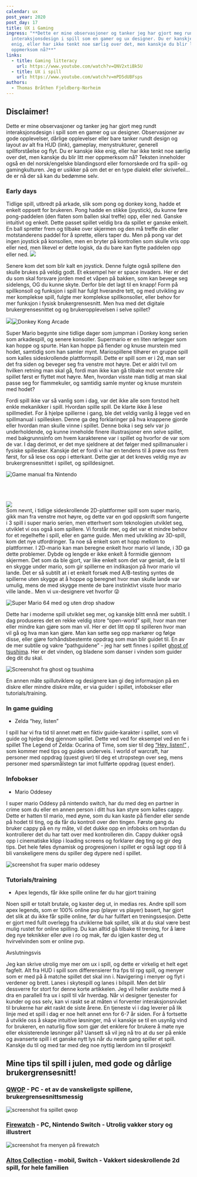 ```yaml
---
calendar: ux
post_year: 2020
post_day: 17
title: UX i Gaming
ingress: "**Dette er mine observasjoner og tanker jeg har gjort meg rundt
  interaksjonsdesign i spill som en gamer og ux designer. Du er kanskje ikke
  enig, eller har ikke tenkt noe særlig over det, men kanskje du blir litt mer
  oppmerksom nå?**"
links:
  - title: Gaming litteracy
    url: https://www.youtube.com/watch?v=QNV2xtiBk5U
  - title: UX i spill
    url: https://www.youtube.com/watch?v=mPD5dUBFsps
authors:
  - Thomas Bråthen Fjeldberg-Norheim
---
```

## Disclaimer! 

Dette er mine observasjoner og tanker jeg har gjort meg rundt interaksjonsdesign i spill som en gamer og ux designer. Observasjoner av gode opplevelser, dårlige opplevelser eller bare tanker rundt design og layout av alt fra HUD (link), gameplay, menystrukturer, generell spillforståelse og flyt. Du er kanskje ikke enig, eller har ikke tenkt noe særlig over det, men kanskje du blir litt mer oppmerksom nå? Teksten inneholder også en del norsk/engelske blandingsord eller fornorskede ord fra spill- og gamingkulturen. Jeg er usikker på om det er en type dialekt eller skrivefeil… de er nå der så kan du bedømme selv.

### Early days

Tidlige spill, utbredt på arkade, slik som pong og donkey kong, hadde et enkelt oppsett for brukeren. Pong hadde en stikke (joystick), du kunne føre pong-paddelen (den flaten som ballen skal treffe) opp, eller ned. Ganske intuitivt og enkelt. Dette passet spillet veldig bra da spillet er ganske enkelt. En ball spretter frem og tilbake over skjermen og den må treffe din eller motstanderens paddel for å sprette, ellers taper du. Men på pong var det ingen joystick på konsollen, men en bryter på kontrollen som skulle vris opp eller ned, men likevel er dette logisk, da du bare kan flytte paddelen opp eller ned. ![](https://lh4.googleusercontent.com/Zz0f2pU6sPh037hCzAuAIRJgTRyVSChJw92uBcR_yQ1VbdgrO7Azdp7oV4snPn3FWP_dySvHWjR876MXuESxNNvxdPm_ZK-iyacY_eKsKYXlP5bOONxWiWIC3QJRmcmBS10BRFKa)

Senere kom det som blir kalt en joystick. Denne fulgte også spillene den skulle brukes på veldig godt. Et eksempel her er space invaders. Her er det du som skal forsvare jorden med et våpen på bakken, som kan bevege seg sidelengs, OG du kunne skyte. Derfor ble det lagt til en knapp! Form på spillkonsoll og funksjon i spill har fulgt hverandre tett, og med utvikling av mer komplekse spill, fulgte mer komplekse spillkonsoller, eller behov for mer funksjon i fysisk brukergrensesnitt. Men hva med det digitale brukergrensesnittet og og brukeropplevelsen i selve spillet?

![](https://lh5.googleusercontent.com/cPDKkCDuzsikAnmiKnPikjug_L27csw_XMOGqqPOyQ9Azq9qROKNNWVor4JseSdpi4qea5FZ1PBQ3p7Qe7YiLUiAGUvEpYEEU-Qk03YhAYbB0_A91daF7MgLaMQwwtntIyJiKck2)![](https://lh5.googleusercontent.com/VTN7R0oM4W05mh5ovLmrB1P4yU90ANmH9tLJBV1upJJ-pRL091IM5K8qsP33zFG5cpyrRHQi5GhEaItRDItACbzBFBChtsVmB_cLLf_cIOvn43DEGg8qMKQx2-TusOyGicUf93pb "Donkey Kong Arcade")

Super Mario begynte sine tidlige dager som jumpman i Donkey kong serien som arkadespill, og senere konsoller. Supermario er en liten rørlegger som kan hoppe og spurte. Han kan hoppe på fiender og knuse murstein med hodet, samtidig som han samler mynt. Mariospillene tilhører en gruppe spill som kalles sideskrollende plattformspill. Dette er spill som er i 2d, man ser det fra siden og beveger seg fra venstre mot høyre. Det er aldri tvil om hvilken retning man skal gå, fordi man ikke kan gå tilbake mot venstre når spillet først er flyttet mot høyre. Men, hvordan visste man tidlig at man skal passe seg for flammekuler, og samtidig samle mynter og knuse murstein med hodet? 

Fordi spill ikke var så vanlig som i dag, var det ikke alle som forstod helt enkle mekanikker i spill. Hvordan spille spill. De klarte ikke å lese spillmediet. For å hjelpe spillerne i gang, ble det veldig vanlig å legge ved en spillmanual i spillesken. Denne ga deg forklaringer på hva knappene gjorde eller hvordan man skulle vinne i spillet. Denne boka i seg selv var jo underholdende, og kunne inneholde finere illustrasjoner enn selve spillet, med bakgrunnsinfo om hvem karakterene var i spillet og hvorfor de var som de var. I dag derimot, er det mye sjeldnere at det følger med spillmanualer i fysiske spillesker. Kanskje det er fordi vi har en tendens til å prøve oss frem først, for så lese oss opp i etterkant. Dette gjør at det kreves veldig mye av brukergrensesnittet i spillet, og spilldesignet.



![Game manual fra Nintendo](/assets/screenshot-2020-12-16-at-14.50.32.png "Gaming manual for super mario bros til NES")

\
\
\
![](https://lh3.googleusercontent.com/0EguC7RpuPyyIn9aiRuw1fFtIaV9toc4lz-3Ah3gVa4MR4isL8q7m1T2DIbn1eGWOPvssDb5JNKPOu6Jns_chS4_vvn4wInfGK5-bCEGmBNiudfQsTpRvA2_SDU2W41CYo27iVpX)\
Som nevnt, i tidlige sideskrollende 2D-plattformer spill som super mario, gikk man fra venstre mot høyre, og dette var en god oppskrift som fungerte i 3 spill i super mario serien, men etterhvert som teknologien utviklet seg, utviklet vi oss også som spillere. Vi forstår mer, og det var et mindre behov for et regelhefte i spill, eller en game guide. Men med utvikling av 3D-spill, kom det nye utfordringer. Ta noe så enkelt som et hopp mellom to plattformer. I 2D-mario kan man beregne enkelt hvor mario vil lande, i 3D ga dette problemer. Dybde og lengde er ikke enkelt å formidle gjennom skjermen. Det som da ble gjort, var like enkelt som det var genialt, de la til en skygge under mario, som gir spillerne en indikasjon på hvor mario vil lande. Det er så subtilt at i et enkelt forsøk med A/B-testing syntes de spillerne uten skygge at å hoppe og beregnet hvor man skulle lande var umulig, mens de med skygge mente de bare instinktivt visste hvor mario ville lande.. Men vi ux-designere vet hvorfor 😜 

![Super Mario 64 med og uten drop shadow](https://lh6.googleusercontent.com/JVm5iIHtZhvA-Qg6soBgDQ3miUM1ynUaGDizA3MM2D6RYEJGRQeKInFnghEnEdpEe_h7ADh3Wty0OUaLaoPeItBG9H3ORWeHDVqYXzucbzHSpcDRoFM7Q0hX0Q5fzkphkcs-phMJ "Super Mario 64 med og uten drop shadow")

Dette har i moderne spill utviklet seg mer, og kanskje blitt ennå mer subtilt. I dag produseres det en rekke veldig store “open-world” spill, hvor man mer eller mindre kan gjøre som man vil. Her er det litt opp til spilleren hvor man vil gå og hva man kan gjøre. Man kan sette seg opp markører og følge disse, eller gjøre forhåndsbestemte oppdrag som man blir guidet til. En av de mer subtile og vakre “pathguidene” - jeg har sett finnes i spillet [ghost of tsushima](https://www.google.com/search?q=ghost+of+tsushima&source=lmns&bih=1018&biw=1792&hl=no&sa=X&ved=2ahUKEwiX5Irly83tAhWNsCoKHQXWDioQ_AUoAHoECAEQAA). Her er det vinden, og bladene som danser i vinden som guider deg dit du skal.

![Screenshot fra ghost og tsushima ](https://lh3.googleusercontent.com/i6DKkCVQxst2_lU3VGgemSTL8z81x9k2JjnBhkRSFglim0VxRjb7KzG9oTaVF5VmvZMreeo2sueH1vKl_65OQvP39SzZa04abra-xUIj1lAXUdwScJfbRN9R9_SY7su46AdK-Pl7 "the wind will guide you")

En annen måte spillutviklere og designere kan gi deg informasjon på en diskre eller mindre diskre måte, er via guider i spillet, infobokser eller tutorials/training. 

### In game guiding

* Zelda “hey, listen”

I spill har vi fra tid til annet møtt en fiktiv guide-karakter i spillet, som vil guide og hjelpe deg gjennom spillet. Dette ved ved for eksempel ved en fe i spillet The Legend of Zelda: Ocarina of Time, som sier til deg [“Hey, listen!”](https://www.youtube.com/watch?v=wOFVrjL-XBM) , som kommer med tips og guides underveis. I world of warcraft, har personer med oppdrag (quest giver) til deg et utropstegn over seg, mens personer med spørsmålstegn tar imot fullførte oppdrag (quest ender).   

### Infobokser 

* Mario Oddesey

I super mario Oddesy på nintendo switch, har du med deg en partner in crime som du eller en annen person i ditt hus kan styre som kalles cappy. Dette er hatten til mario, med øyne, som du kan kaste på fiender eller sende på hodet til ting, og da får du kontroll over den tingen. Første gang du bruker cappy på en ny måte, vil det dukke opp en infoboks om hvordan du kontrollerer det du har tatt over med kontrolleren din. Cappy dukker også opp i cinematiske klipp i loading screens og forklarer deg ting og gir deg tips. Det hele føles dynamisk og progresjonen i spillet er også lagt opp til å bli vanskeligere mens du spiller deg dypere ned i spillet.

![screenshot fra super mario oddesey ](https://lh4.googleusercontent.com/qiiG4cnNLD_4bNS7yR5Fv72DIgY77eQk49c948y_5wAHXf2oNnEF_Nqxz-1Se6nnBLZDSLXajaAh6w2i_Qo4iSrqPZ77Ka8CrU91Zxn_RbgtcgP6PwGyz0BZxhebJsTXzhyWHaRn "Cappy forklarer deg hva som må gjøres og hvordan kontrollerne fungerer")

### Tutorials/training 

* Apex legends, får ikke spille online før du har gjort training

Noen spill er totalt brutale, og kaster deg ut, in medias res. Andre spill som apex legends, som er 100% online pvp (player vs player) basert, har gjort det slik at du ikke får spille online, før du har fullført en treningssesjon. Dette er gjort med fullt overlegg fra utviklerne bak spillet, slik at du skal være best mulig rustet for online spilling. Du kan alltid gå tilbake til trening, for å lære deg nye teknikker eller øve i ro og mak, før du igjen kaster deg ut  hvirvelvinden som er online pvp. 

Avslutningsvis

Jeg kan skrive utrolig mye mer om ux i spill, og dette er virkelig et helt eget fagfelt. Alt fra HUD i spill som differensierer fra fps til rpg spill, og menyer som er med på å matche spillet det skal inn i. Navigering i menyer og flyt i verdener og brett. Lanes i skytespill og lanes i bilspill. Men det blir dessverre for stort for denne korte artikkelen. Jeg vil heller avslutte med å dra en parallell fra ux i spill til vår hverdag. Når vi designer tjenester for kunder og oss selv, kan vi raskt se at måten vi forventer interaksjonsnivået til brukerne har økt raskt de siste årene. En tjeneste vi i dag leverer på lik linje med et spill i dag er noe helt annet enn for 6-7 år siden. For å fortsette å utvikle oss å skape intuitive løsninger, må vi kanskje se til en usynlig vind for brukeren, en naturlig flow som gjør det enklere for brukere å møte nye eller eksisterende løsninger på? Uansett så vil jeg nå tro at du ser på enkle og avanserte spill i et ganske nytt lys når du neste gang spiller et spill. Kanskje du til og med tar med deg noe nyttig lærdom inn til prosjekt!

## Mine tips til spill i julen, med gode og dårlige brukergrensesnitt!

### [QWOP](http://www.foddy.net/Athletics.html) - PC - et av de vanskeligste spillene, brukergrensesnittsmessig

![screenshot fra spillet qwop](https://lh3.googleusercontent.com/6C9kqu6cwZt0LK1hS_tbk45bU4TbjTSi4GgA8-ZT2yDweM5vbz4Awl_Kk_Ve__uItY6aOzAoiD_QekLpbgvTSkdqFvoNTLSwWFu-xz-lXvyU3XDPb1BmdtxYQ38XyupVhnXt1uPS "Qwop er utrolig vanskelig, når du får teken på det kan du løpe flere meter, helt til du møter hekker")

### [Firewatch](https://www.firewatchgame.com/) - PC, Nintendo Switch - Utrolig vakker story og illustrert

![screenshot fra menyen på firewatch](https://lh5.googleusercontent.com/fqX82w-w1Gj5a8U849XO7ZaagoC7flYv0pzieOCqaKSOHPlu_2YKGOq45KmZXiXtzmcP_LEX6DrhjeHsRluoNCBzORvJYY8BdKG-KxJ85h0nNX7xL-AdbrJCKihVDFLB0IBamw_Q)

### [Altos Collection](https://www.thealtocollection.com/) - mobil, Switch - Vakkert sideskrollende 2d spill, for hele familien